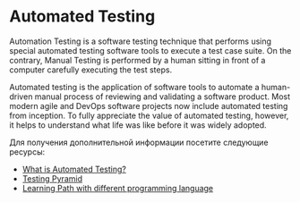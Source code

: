 # Automated Testing

Automation Testing is a software testing technique that performs using special automated testing software tools to execute a test case suite. On the contrary, Manual Testing is performed by a human sitting in front of a computer carefully executing the test steps.

Automated testing is the application of software tools to automate a human-driven manual process of reviewing and validating a software product. Most modern agile and DevOps software projects now include automated testing from inception. To fully appreciate the value of automated testing, however, it helps to understand what life was like before it was widely adopted.

Для получения дополнительной информации посетите следующие ресурсы:

- [What is Automated Testing?](https://www.atlassian.com/continuous-delivery/software-testing/automated-testing)
- [Testing Pyramid](https://www.browserstack.com/guide/testing-pyramid-for-test-automation)
- [Learning Path with different programming language](https://testautomationu.applitools.com/learningpaths.html)
